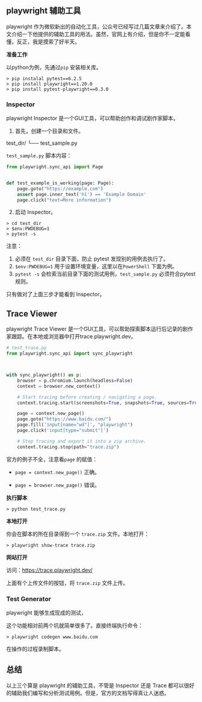 ## playwright 辅助工具

playwright 作为微软新出的自动化工具，公众号已经写过几篇文章来介绍了。本文介绍一下他提供的辅助工具的用法。虽然，官网上有介绍，但是你不一定能看懂，反正，我是摸索了好半天。


__准备工作__

以python为例，先通过`pip` 安装相关库。

```shell
> pip instalal pytest==6.2.5
> pip install playwright==1.20.0
> pip install pytest-playwright==0.3.0
```

### Inspector

playwright Inspector 是一个GUI工具，可以帮助创作和调试剧作家脚本。

1. 首先，创建一个目录和文件。

test_dir/
└── test_sample.py


`test_sample.py` 脚本内容：

```py
from playwright.sync_api import Page


def test_example_is_working(page: Page):
    page.goto("https://example.com")
    assert page.inner_text('h1') == 'Example Domain'
    page.click("text=More information")

```

2. 启动 Inspector。


```shell
> cd test_dir
> $env:PWDEBUG=1
> pytest -s
```

注意：

1. 必须在 `test_dir` 目录下面，防止 pytest 发现别的用例去执行了。
2. `$env:PWDEBUG=1` 用于设置环境变量，这里以在`PowerShell` 下面为例。
3. `pytest -s` 会检索当前目录下面的测试用例，`test_sample.py` 必须符合pytest规则。

只有做对了上面三步才能看到 Inspector。


## Trace Viewer

playwright Trace Viewer 是一个GUI工具，可以帮助探索脚本运行后记录的剧作家跟踪。在本地或浏览器中打开trace.playwright.dev。

```py
# test_trace.py
from playwright.sync_api import sync_playwright



with sync_playwright() as p:
    browser = p.chromium.launch(headless=False)
    context = browser.new_context()

    # Start tracing before creating / navigating a page.
    context.tracing.start(screenshots=True, snapshots=True, sources=True)

    page = context.new_page()
    page.goto("https://www.baidu.com/")
    page.fill('input[name="wd"]', "playwright")
    page.click('input[type="submit"]')

    # Stop tracing and export it into a zip archive.
    context.tracing.stop(path="trace.zip")
```

官方的例子不全，注意看`page` 的赋值：

*  `page = context.new_page()` 正确。
 
*  `page = browser.new_page()` 错误。


__执行脚本__

```
> python test_trace.py
```

__本地打开__

你会在脚本的所在目录得到一个 `trace.zip` 文件。本地打开：

```
> playwright show-trace trace.zip
```

__网站打开__

访问：https://trace.playwright.dev/


上面有个上传文件的按钮，将 `trace.zip` 文件上传。


### Test Generator

playwright 能够生成现成的测试，


这个功能相对前两个坑就简单很多了。直接终端执行命令：

```shell
> playwright codegen www.baidu.com
```


在操作的过程录制脚本。


## 总结

以上三个算是 playwright 的辅助工具，不管是 Inspector 还是 Trace 都可以很好的辅助我们编写和分析测试用例。但是，官方的文档写得真让人迷惑。

